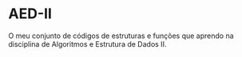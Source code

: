# AED-II
O meu conjunto de códigos de estruturas e funções que aprendo na disciplina de Algoritmos e Estrutura de Dados II.
